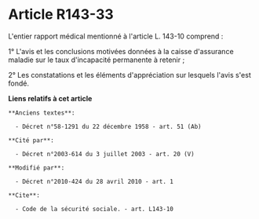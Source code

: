 # Article R143-33

L'entier rapport médical mentionné à l'article L. 143-10 comprend : 

1° L'avis et les conclusions motivées données à la caisse d'assurance maladie sur le taux d'incapacité permanente à
retenir ; 

2° Les constatations et les éléments d'appréciation sur lesquels l'avis s'est fondé.

**Liens relatifs à cet article**

	**Anciens textes**:

	  - Décret n°58-1291 du 22 décembre 1958 - art. 51 (Ab)

	**Cité par**:

	  - Décret n°2003-614 du 3 juillet 2003 - art. 20 (V)

	**Modifié par**:

	  - Décret n°2010-424 du 28 avril 2010 - art. 1

	**Cite**:

	  - Code de la sécurité sociale. - art. L143-10
